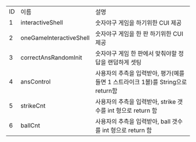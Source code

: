<table>
	<tr>
		<td>ID</td>
		<td>이름</td>
		<td>설명</td>
	</tr>
	<tr>
		<td>1</td>
		<td>interactiveShell</td>
		<td>숫자야구 게임을 하기위한 CUI 제공</td>
	</tr>
	<tr>
		<td>2</td>
		<td>oneGameInteractiveShell</td>
		<td>숫자야구 게임을 한 판 하기위한 CUI 제공</td>
	</tr>
	<tr>
		<td>3</td>
		<td>correctAnsRandomInit</td>
		<td>숫자야구 게임 한 판에서 맞춰야할 정답을 랜덤하게 셋팅</td>
	</tr>
	<tr>
		<td>4</td>
		<td>ansControl</td>
		<td>사용자의 추측을 입력받아, 평가(예를들면 1 스트라이크 1볼)를 String으로 return함</td>
	</tr>
	<tr>
		<td>5</td>
		<td>strikeCnt</td>
		<td>사용자의 추측을 입력받아, strike 갯수를 int 형으로 return 함</td>
	</tr>
	<tr>
		<td>6</td>
		<td>ballCnt</td>
		<td>사용자의 추측을 입력받아, ball 갯수를 int 형으로 return 함</td>
	</tr>
<table>